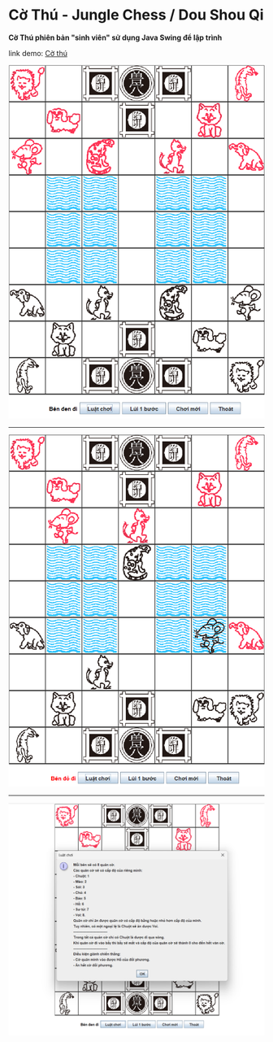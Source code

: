 # Cờ Thú - Jungle Chess / Dou Shou Qi

**Cờ Thú phiên bản "sinh viên" sử dụng Java Swing để lập trình**

link demo: [Cờ thú](https://youtu.be/vOiPwZpsOYM)


![JungleChess-Board](markdown/board.png)

---

![JungleChess-Board](markdown/board-2.png)

---

![JungleChess-Rule](markdown/rule.png)
